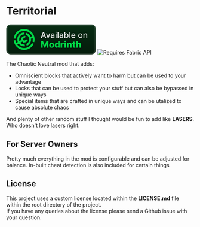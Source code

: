# Territorial
![Available on Modrinth](https://raw.githubusercontent.com/intergrav/devins-badges/1aec26abb75544baec37249f42008b2fcc0e731f/assets/cozy/available/modrinth_vector.svg)
![Requires Fabric API](https://raw.githubusercontent.com/intergrav/devins-badges/1aec26abb75544baec37249f42008b2fcc0e731f/assets/cozy/requires/fabric-api_vector.svg)

The Chaotic Neutral mod that adds:
- Omniscient blocks that actively want to harm but can be used to your advantage
- Locks that can be used to protect your stuff but can also be bypassed in unique ways
- Special items that are crafted in unique ways and can be utalized to cause absolute chaos
  
And plenty of other random stuff I thought would be fun to add like **LASERS**. Who doesn't love lasers right.
  
## For Server Owners
Pretty much everything in the mod is configurable and can be adjusted for balance. In-built cheat detection is also included for certain things

## License
This project uses a custom license located within the **LICENSE.md** file within the root directory of the project.  
If you have any queries about the license please send a Github issue with your question.

